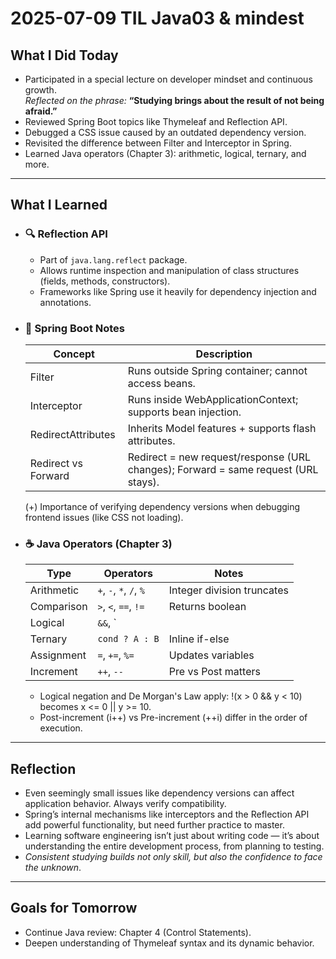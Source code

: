 # 2025-07-09 TIL Java03 & mindest

## What I Did Today

- Participated in a special lecture on developer mindset and continuous growth.   
      *Reflected on the phrase:* **“Studying brings about the result of not being afraid.”**
- Reviewed Spring Boot topics like Thymeleaf and Reflection API.
- Debugged a CSS issue caused by an outdated dependency version.
- Revisited the difference between Filter and Interceptor in Spring.
- Learned Java operators (Chapter 3): arithmetic, logical, ternary, and more.

---

## What I Learned

- ### 🔍 Reflection API
  - Part of `java.lang.reflect` package.
  - Allows runtime inspection and manipulation of class structures (fields, methods, constructors).
  - Frameworks like Spring use it heavily for dependency injection and annotations.

- ### 🔢 Spring Boot Notes

  | Concept | Description |
  |--------|-------------|
  | Filter | Runs outside Spring container; cannot access beans. |
  | Interceptor | Runs inside WebApplicationContext; supports bean injection. |
  | RedirectAttributes | Inherits Model features + supports flash attributes. |
  | Redirect vs Forward | Redirect = new request/response (URL changes); Forward = same request (URL stays). |
  
  (+) Importance of verifying dependency versions when debugging frontend issues (like CSS not loading).

- ### ☕ Java Operators (Chapter 3)
  
    | Type | Operators | Notes |
    |------|-----------|-------|
    | Arithmetic | `+`, `-`, `*`, `/`, `%` | Integer division truncates |
    | Comparison | `>`, `<`, `==`, `!=` | Returns boolean |
    | Logical | `&&`, `||`, `!` | Combine or negate conditions |
    | Ternary | `cond ? A : B` | Inline if-else |
    | Assignment | `=`, `+=`, `%=` | Updates variables |
    | Increment | `++`, `--` | Pre vs Post matters |
  
   - Logical negation and De Morgan's Law apply: !(x > 0 && y < 10) becomes x <= 0 || y >= 10.      
   - Post-increment (i++) vs Pre-increment (++i) differ in the order of execution.

---

## Reflection
- Even seemingly small issues like dependency versions can affect application behavior. Always verify compatibility.   
- Spring’s internal mechanisms like interceptors and the Reflection API add powerful functionality, but need further practice to master.   
- Learning software engineering isn’t just about writing code — it’s about understanding the entire development process, from planning to testing.   
- *Consistent studying builds not only skill, but also the confidence to face the unknown*.   

---

## Goals for Tomorrow
- Continue Java review: Chapter 4 (Control Statements).
- Deepen understanding of Thymeleaf syntax and its dynamic behavior.
